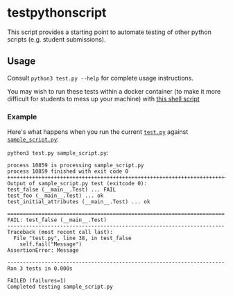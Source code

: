 # testpythonscript

This script provides a starting point to automate testing of other python scripts (e.g. student submissions).

## Usage

Consult `python3 test.py --help` for complete usage instructions.

You may wish to run these tests within a docker container (to make it more difficult for students to mess up your machine) with [this shell script](https://gist.github.com/SimonLammer/f863627f11221379d825f7a34d8f84c3)

### Example

Here's what happens when you run the current [`test.py`](./test.py) against [`sample_script.py`](./sample_script.py):

`python3 test.py sample_script.py`:
```
process 10859 is processing sample_script.py
process 10859 finished with exit code 0
++++++++++++++++++++++++++++++++++++++++++++++++++++++++++++++++++++++++++++++++
Output of sample_script.py test (exitcode 0):
test_false (__main__.Test) ... FAIL
test_foo (__main__.Test) ... ok
test_initial_attributes (__main__.Test) ... ok

======================================================================
FAIL: test_false (__main__.Test)
----------------------------------------------------------------------
Traceback (most recent call last):
  File "test.py", line 38, in test_false
    self.fail("Message")
AssertionError: Message

----------------------------------------------------------------------
Ran 3 tests in 0.000s

FAILED (failures=1)
Completed testing sample_script.py
```
